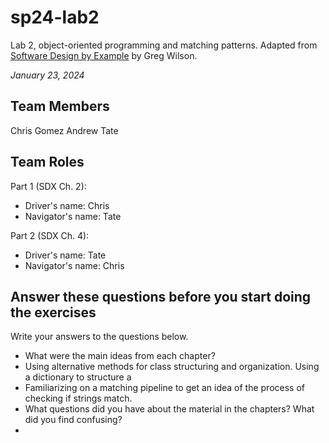 # sp24-lab2
Lab 2, object-oriented programming and matching patterns. Adapted from [Software Design by Example](https://third-bit.com/sdxpy/) by Greg Wilson.

_January 23, 2024_

## Team Members
Chris Gomez
Andrew Tate
## Team Roles
Part 1 (SDX Ch. 2):
* Driver's name: Chris
* Navigator's name: Tate

Part 2 (SDX Ch. 4):
* Driver's name: Tate
* Navigator's name: Chris

## Answer these questions before you start doing the exercises
Write your answers to the questions below.

* What were the main ideas from each chapter?
*   Using alternative methods for class structuring and organization. Using a dictionary to structure a
*   Familiarizing on a matching pipeline to get an idea of the process of checking if strings match.
* What questions did you have about the material in the chapters? What did you find confusing?
*   

